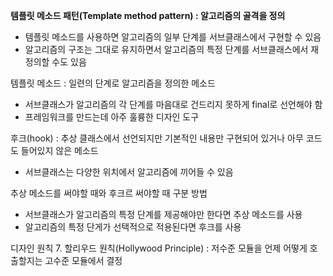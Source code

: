 **템플릿 메소드 패턴(Template method pattern) : 알고리즘의 골격을 정의**
- 템플릿 메소드를 사용하면 알고리즘의 일부 단계를 서브클래스에서 구현할 수 있음
- 알고리즘의 구조는 그대로 유지하면서 알고리즘의 특정 단계를 서브클래스에서 재정의할 수도 있음

템플릿 메소드 : 일련의 단계로 알고리즘을 정의한 메소드 
- 서브클래스가 알고리즘의 각 단계를 마음대로 건드리지 못하게 final로 선언해야 함
- 프레임워크를 만드는데 아주 훌륭한 디자인 도구

후크(hook) : 추상 클래스에서 선언되지만 기본적인 내용만 구현되어 있거나 아무 코드도 들어있지 않은 메소드
- 서브클래스는 다양한 위치에서 알고리즘에 끼어들 수 있음

추상 메소드를 써야할 때와 후크르 써야할 때 구분 방법
- 서브클래스가 알고리즘의 특정 단계를 제공해야만 한다면 추상 메소드를 사용
- 알고리즘의 특정 단게가 선택적으로 적용된다면 후크를 사용

디자인 원칙
7. 할리우드 원칙(Hollywood Principle) : 저수준 모듈을 언제 어떻게 호출할지는 고수준 모듈에서 결정 

